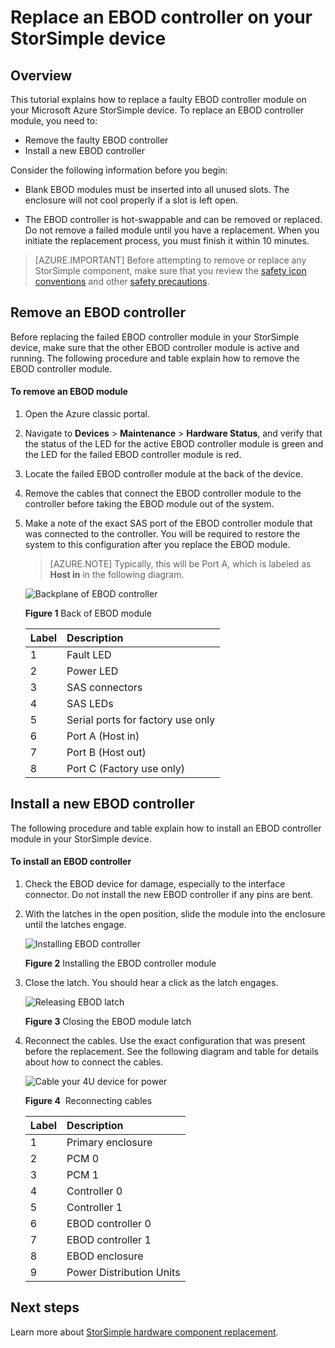 <properties 
   pageTitle="Replace a StorSimple EBOD controller | Microsoft Azure"
   description="Explains how to remove and replace one or both EBOD controllers on a StorSimple 8600 device."
   services="storsimple"
   documentationCenter=""
   authors="alkohli"
   manager="carolz"
   editor="" />
<tags 
   ms.service="storsimple"
   ms.devlang="NA"
   ms.topic="article"
   ms.tgt_pltfrm="NA"
   ms.workload="TBD"
   ms.date="03/22/2016"
   ms.author="alkohli" />

# Replace an EBOD controller on your StorSimple device

## Overview

This tutorial explains how to replace a faulty EBOD controller module on your Microsoft Azure StorSimple device. To replace an EBOD controller module, you need to:

- Remove the faulty EBOD controller
- Install a new EBOD controller

Consider the following information before you begin:

- Blank EBOD modules must be inserted into all unused slots. The enclosure will not cool properly if a slot is left open.

- The EBOD controller is hot-swappable and can be removed or replaced. Do not remove a failed module until you have a replacement. When you initiate the replacement process, you must finish it within 10 minutes.

>[AZURE.IMPORTANT] Before attempting to remove or replace any StorSimple component, make sure that you review the [safety icon conventions](storsimple-safety.md#safety-icon-conventions) and other [safety precautions](storsimple-safety.md).

## Remove an EBOD controller

Before replacing the failed EBOD controller module in your StorSimple device, make sure that the other EBOD controller module is active and running. The following procedure and table explain how to remove the EBOD controller module.

#### To remove an EBOD module

1. Open the Azure classic portal.

2. Navigate to **Devices** > **Maintenance** > **Hardware Status**, and verify that the status of the LED for the active EBOD controller module is green and the LED for the failed EBOD controller module is red.

3. Locate the failed EBOD controller module at the back of the device.

4. Remove the cables that connect the EBOD controller module to the controller before taking the EBOD module out of the system.

5. Make a note of the exact SAS port of the EBOD controller module that was connected to the controller. You will be required to restore the system to this configuration after you replace the EBOD module. 

    >[AZURE.NOTE] Typically, this will be Port A, which is labeled as **Host in** in the following diagram.

    ![Backplane of EBOD controller](./media/storsimple-ebod-controller-replacement/IC741049.png)

     **Figure 1** Back of EBOD module

    |Label|Description|
    |:----|:----------|
    |1|Fault LED|
    |2|Power LED|
    |3|SAS connectors|
    |4|SAS LEDs|
    |5|Serial ports for factory use only|
    |6|Port A (Host in)|
    |7|Port B (Host out)|
    |8|Port C (Factory use only)|

## Install a new EBOD controller

The following procedure and table explain how to install an EBOD controller module in your StorSimple device.

#### To install an EBOD controller

1. Check the EBOD device for damage, especially to the interface connector. Do not install the new EBOD controller if any pins are bent.

2. With the latches in the open position, slide the module into the enclosure until the latches engage.

    ![Installing EBOD controller](./media/storsimple-ebod-controller-replacement/IC741050.png)

    **Figure 2** Installing the EBOD controller module

3. Close the latch. You should hear a click as the latch engages.

    ![Releasing EBOD latch](./media/storsimple-ebod-controller-replacement/IC741047.png)

    **Figure 3** Closing the EBOD module latch

4. Reconnect the cables. Use the exact configuration that was present before the replacement. See the following diagram and table for details about how to connect the cables.

    ![Cable your 4U device for power](./media/storsimple-ebod-controller-replacement/IC770723.png)

    **Figure 4**  Reconnecting cables

    |Label|Description|
    |:----|:----------|
    |1|Primary enclosure|
    |2|PCM 0|
    |3|PCM 1|
    |4|Controller 0|
    |5|Controller 1|
    |6|EBOD controller 0|
    |7|EBOD controller 1|
    |8|EBOD enclosure|
    |9|Power Distribution Units|

## Next steps

Learn more about [StorSimple hardware component replacement](storsimple-hardware-component-replacement.md).
